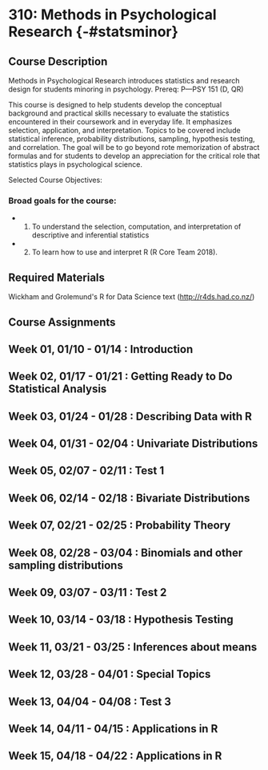 # 310: Methods in Psychological Research {-#statsminor}





## Course Description

Methods in Psychological Research introduces statistics and research design for students minoring in psychology. Prereq: P—PSY 151 (D, QR)

This course is designed to help students develop the conceptual background and practical skills necessary to evaluate the statistics encountered in their coursework and in everyday life. It emphasizes selection, application, and interpretation. Topics to be covered include statistical inference, probability distributions, sampling, hypothesis testing, and correlation. The goal will be to go beyond rote memorization of abstract formulas and for students to develop an appreciation for the critical role that statistics plays in psychological science.

Selected Course Objectives:


### Broad goals for the course:
- 1. To understand the selection, computation, and interpretation of descriptive and inferential
statistics
- 2. To learn how to use and interpret R (R Core Team 2018).


## Required Materials

Wickham and Grolemund's R for Data Science text (http://r4ds.had.co.nz/)




## Course Assignments



<!---
Schedule
-->

## Week 01, 01/10 - 01/14 : Introduction
<!---
- Monday: First Day of Class / Introduction
- Thursday: First Day of Class
-->
## Week 02, 01/17 - 01/21 : Getting Ready to Do Statistical Analysis
<!---
- Tuesday: Research Design (Chapter 9)
- Thursday: Sampling Theory (Chapter 8) / Measurement in the Social/Behavioral Sciences 

-->
##  Week 03, 01/24 - 01/28 : Describing Data with R 
<!---
- Tuesday: Describing Data Graphically with R

- Wednesday (Sep 05, 2018)
    - Last day to drop a class (with a paper drop form) with no entry on the record
    - Last day to add a class & register for pass/fail status using paper forms 
- Thursday: Describing Data Numerically with R

-->

##  Week 04, 01/31 - 02/04 : Univariate Distributions
<!---
- Tuesday: Univariate Distributions (Chapter 1/2)
- Thursday: Standardization, z-scores, and the normal distribution	(Chapter 3)
-->
##  Week 05, 02/07 - 02/11 : Test 1
<!---
- Tuesday: Test 1 Review

- Thursday: Test 1
-->
##  Week 06, 02/14 - 02/18 : Bivariate Distributions
<!---
- Tuesday: Bivariate Distributions (Chapter 4)

- Thursday: Correlation	(Chapter 5)
-->
##  Week 07, 02/21 - 02/25 : Probability Theory 
<!---
- Thursday: Probability Theory (Chapter 12) 
-->
##  Week 08, 02/28 - 03/04 : Binomials and other sampling distributions
<!---
- Tuesday: More Probability Theory (Chapter 13) 

- Thursday: Review
-->
##  Week 09, 03/07 - 03/11 : Test 2
<!---
- Tuesday: Test 2

- Thursday No Class (Fall Break Oct 18-19)
- Friday (Oct 19, 2018)
    - Last day undergraduate students may withdraw from fall semester classes
    - Last day to change from pass/fail to graded status in a fall semester class
-->
##  Week 10, 03/14 - 03/18 : Hypothesis Testing
<!---
- Tuesday: The Logic of Hypothesis Testing Hypotheses, Errors (Chapters 16-19)

- Thursday: t-tests
-->
##  Week 11, 03/21 - 03/25 : Inferences about means
<!---
- Tuesday: Applying t-tests and ANOVA (Chapters 20 & 21)

- Thursday: More Analysis of Variance	(Chapters 24 & 27)
-->
##  Week 12, 03/28 - 04/01 : Special Topics
<!---
- Tuesday: Subverting the Research Process

- Thursday: Causal Inference
-->
## Week 13, 04/04 - 04/08 : Test 3
<!---
- Tuesday: Review

- Wednesday: Alternative Test Date

- Thursday: Test 3
-->
##  Week 14, 04/11 - 04/15 : Applications in R
<!---
- Monday: Cross-Cultural Psychology
- Wednesday: Cross-Cultural Psychology
- Friday: Cross-Cultural Psychology
-->

##  Week 15, 04/18 - 04/22 : Applications in R
<!---
- Tuesday: Translating Research Questions into R

- Thursday: Addressing Statistical Questions in R


##  Week 16, 04/25 - 04/29 : Applications in R 

- Tuesday: Addressing Statistical Questions in R
- Thursday: Last Day of Class 
- Friday: Extra Credit Due at 7pm

## Final Exam 

- TBD on DEC TBD

# References

-->
